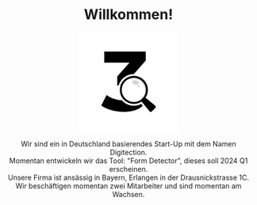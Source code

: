 <div id="header" align="center">
  <h1>Willkommen!</h1>
  <img src="/Assets/Images/Logo.jpg" width="200" />
  <p>
    Wir sind ein in Deutschland basierendes Start-Up mit dem Namen Digitection.
    <br> Momentan entwickeln wir das Tool: "Form Detector", dieses soll 2024 Q1 erscheinen.
    <br> Unsere Firma ist ansässig in Bayern, Erlangen in der Drausnickstrasse 1C.
    <br> Wir beschäftigen momentan zwei Mitarbeiter und sind momentan am Wachsen.</p>
</div>